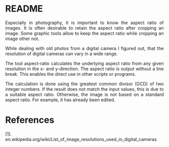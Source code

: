 # README

<p align="justify">Especially in photography, it is important to know the aspect ratio of images. It is often desirable to retain the aspect ratio after cropping an image. Some graphic tools allow to keep the aspect ratio while cropping an image other not.</p>

<p align="justify">While dealing with old photos from a digital camera I figured out, that the resolution of digital cameras can vary in a wide range.</p>
  
<p align="justify">The tool aspect-ratio calculates the underlying aspect ratio from any given resolution in the x- and y-direction. The aspect ratio is output without a line break. This enables the direct use in other scripts or programs.</p>

<p align="justify">The calculation is done using the greatest common divisor (GCD) of two integer numbers. If the result does not match the input values, this is due to a suitable aspect ratio. Otherwise, the image is not based on a standard aspect ratio. For example, it has already been edited.</p>

# References

[1].   en.wikipedia.org/wiki/List_of_image_resolutions_used_in_digital_cameras
